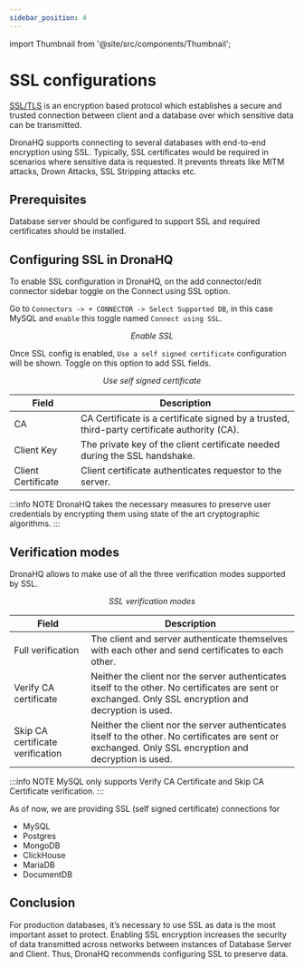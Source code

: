 ```yaml
---
sidebar_position: 4
---
```

import Thumbnail from '@site/src/components/Thumbnail';

# SSL configurations

[SSL/TLS](https://en.wikipedia.org/wiki/Transport_Layer_Security) is an encryption based protocol which establishes a secure and trusted connection between client and a database over which sensitive data can be transmitted.

DronaHQ supports connecting to several databases with end-to-end encryption using SSL. Typically, SSL certificates would be required in scenarios where sensitive data is requested. It prevents threats like MITM attacks, Drown Attacks, SSL Stripping attacks etc.

## Prerequisites
Database server should be configured to support SSL and required certificates should be installed.

## Configuring SSL in DronaHQ
To enable SSL configuration in DronaHQ, on the add connector/edit connector sidebar toggle on the Connect using SSL option.

Go to `Connectors -> + CONNECTOR -> Select Supported DB`, in this case MySQL and `enable` this toggle named `Connect using SSL`.

<figure>
  <Thumbnail src="/img/connecting-datasource/concepts/enable_ssl.png" alt="Enable SSL" width='75%' />
  <figcaption align = "center"><i>Enable SSL</i></figcaption>
</figure>

Once SSL config is enabled, `Use a self signed certificate` configuration will be shown. Toggle on this option to add SSL fields.

<figure>
  <Thumbnail src="/img/connecting-datasource/concepts/self_signed_ssl.png" alt="Use self signed certificate" width='75%' />
  <figcaption align = "center"><i>Use self signed certificate</i></figcaption>
</figure>

| Field  | Description                                                                                           |
|-------|-------------------------------------------------------------------------------------------------------|
| CA  | CA Certificate is a certificate signed by a trusted, third-party certificate authority (CA).
| Client Key  | The private key of the client certificate needed during the SSL handshake.                                                   |
| Client Certificate | Client certificate authenticates requestor to the server. |

:::info NOTE
DronaHQ takes the necessary measures to preserve user credentials by encrypting them using state of the art cryptographic algorithms.
:::

## Verification modes
DronaHQ allows to make use of all the three verification modes supported by SSL.

<figure>
  <Thumbnail src="/img/connecting-datasource/concepts/verification_mode_ssl.png" alt="SSL verification modes" width='75%' />
  <figcaption align = "center"><i>SSL verification modes</i></figcaption>
</figure>

| Field  | Description                                                                                           |
|-------|-------------------------------------------------------------------------------------------------------|
| Full verification  | The client and server authenticate themselves with each other and send certificates to each other.
| Verify CA certificate  | Neither the client nor the server authenticates itself to the other. No certificates are sent or exchanged. Only SSL encryption and decryption is used.                                                   |
| Skip CA certificate verification | Neither the client nor the server authenticates itself to the other. No certificates are sent or exchanged. Only SSL encryption and decryption is used. |

:::info NOTE
MySQL only supports Verify CA Certificate and Skip CA Certificate verification.
:::

As of now, we are providing SSL (self signed certificate) connections for
- MySQL
- Postgres
- MongoDB
- ClickHouse
- MariaDB
- DocumentDB

## Conclusion
For production databases, it’s necessary to use SSL as data is the most important asset to protect. Enabling SSL encryption increases the security of data transmitted across networks between instances of Database Server and Client. Thus, DronaHQ recommends configuring SSL to preserve data.





